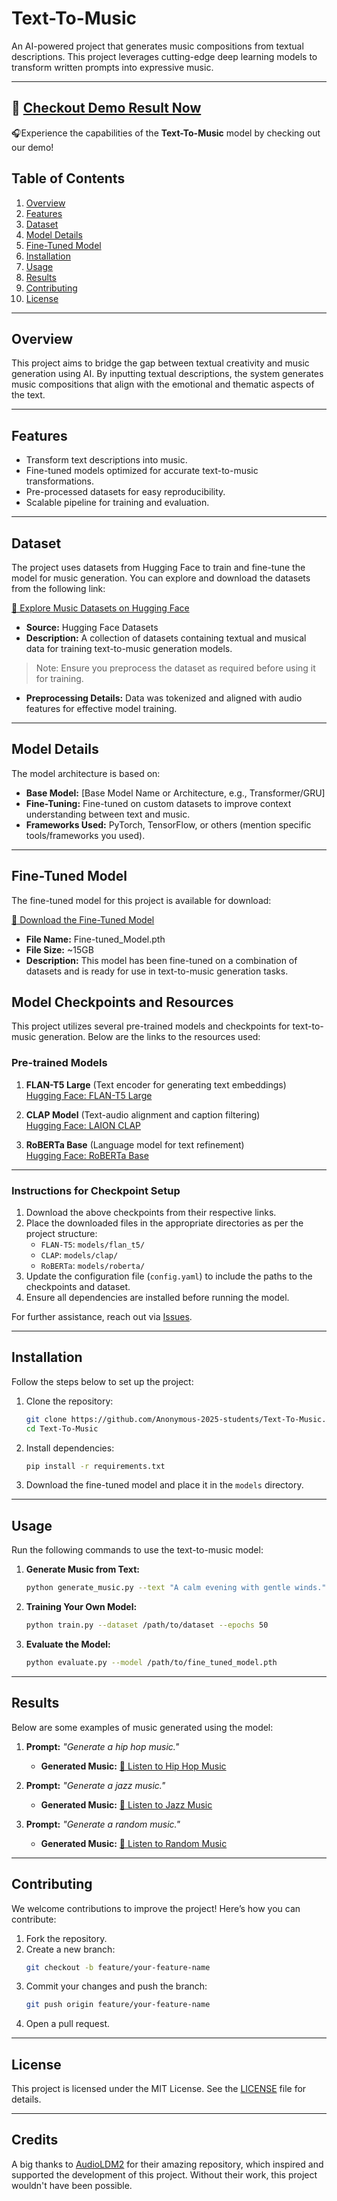 # **Text-To-Music**

An AI-powered project that generates music compositions from textual descriptions. This project leverages cutting-edge deep learning models to transform written prompts into expressive music.

---

## 🚀 [**Checkout Demo Result Now**](https://niranjankumarnk.github.io/Text-to-Music.github.io/)

🎧Experience the capabilities of the **Text-To-Music** model by checking out our demo!

## **Table of Contents**
1. [Overview](#overview)
3. [Features](#features)
4. [Dataset](#dataset)
5. [Model Details](#model-details)
6. [Fine-Tuned Model](#fine-tuned-model)
7. [Installation](#installation)
8. [Usage](#usage)
9. [Results](#results)
10. [Contributing](#contributing)
11. [License](#license)

---

## **Overview**
This project aims to bridge the gap between textual creativity and music generation using AI. By inputting textual descriptions, the system generates music compositions that align with the emotional and thematic aspects of the text.

---

## **Features**
- Transform text descriptions into music.
- Fine-tuned models optimized for accurate text-to-music transformations.
- Pre-processed datasets for easy reproducibility.
- Scalable pipeline for training and evaluation.

---

## **Dataset**
The project uses datasets from Hugging Face to train and fine-tune the model for music generation. You can explore and download the datasets from the following link:

[🎵 Explore Music Datasets on Hugging Face](https://huggingface.co/datasets?search=music)

- **Source:** Hugging Face Datasets
- **Description:** A collection of datasets containing textual and musical data for training text-to-music generation models.

> Note: Ensure you preprocess the dataset as required before using it for training.

- **Preprocessing Details:** Data was tokenized and aligned with audio features for effective model training.

---

## **Model Details**
The model architecture is based on:
- **Base Model:** [Base Model Name or Architecture, e.g., Transformer/GRU]
- **Fine-Tuning:** Fine-tuned on custom datasets to improve context understanding between text and music.
- **Frameworks Used:** PyTorch, TensorFlow, or others (mention specific tools/frameworks you used).

---

## **Fine-Tuned Model**
The fine-tuned model for this project is available for download:

[🚀 Download the Fine-Tuned Model](https://drive.google.com/file/d/1sX-9R6nsmTxip2jeZhZL6W6hmND_IuCi/view?usp=drive_link)

- **File Name:** Fine-tuned_Model.pth
- **File Size:** ~15GB
- **Description:** This model has been fine-tuned on a combination of datasets and is ready for use in text-to-music generation tasks.
## Model Checkpoints and Resources

This project utilizes several pre-trained models and checkpoints for text-to-music generation. Below are the links to the resources used:

### Pre-trained Models
1. **FLAN-T5 Large** (Text encoder for generating text embeddings)  
   [Hugging Face: FLAN-T5 Large](https://huggingface.co/google/flan-t5-large)

2. **CLAP Model** (Text-audio alignment and caption filtering)  
   [Hugging Face: LAION CLAP](https://huggingface.co/lukewys/laion_clap/blob/main/music_speech_audioset_epoch_15_esc_89.98.pt)

3. **RoBERTa Base** (Language model for text refinement)  
   [Hugging Face: RoBERTa Base](https://huggingface.co/FacebookAI/roberta-base)

---

### Instructions for Checkpoint Setup
1. Download the above checkpoints from their respective links.
2. Place the downloaded files in the appropriate directories as per the project structure:
   - `FLAN-T5`: `models/flan_t5/`
   - `CLAP`: `models/clap/`
   - `RoBERTa`: `models/roberta/`
3. Update the configuration file (`config.yaml`) to include the paths to the checkpoints and dataset.
4. Ensure all dependencies are installed before running the model.

For further assistance, reach out via [Issues](https://github.com/your-repo/issues).

---

## **Installation**
Follow the steps below to set up the project:

1. Clone the repository:
   ```bash
   git clone https://github.com/Anonymous-2025-students/Text-To-Music.git
   cd Text-To-Music
   ```

2. Install dependencies:
   ```bash
   pip install -r requirements.txt
   ```

3. Download the fine-tuned model and place it in the `models` directory.

---

## **Usage**
Run the following commands to use the text-to-music model:

1. **Generate Music from Text:**
   ```bash
   python generate_music.py --text "A calm evening with gentle winds."
   ```

2. **Training Your Own Model:**
   ```bash
   python train.py --dataset /path/to/dataset --epochs 50
   ```

3. **Evaluate the Model:**
   ```bash
   python evaluate.py --model /path/to/fine_tuned_model.pth
   ```

---

## **Results**
Below are some examples of music generated using the model:

1. **Prompt:** *"Generate a hip hop music."*  
   - **Generated Music:** [🎵 Listen to Hip Hop Music](https://drive.google.com/file/d/1-hdEU_guFy2uO2Ab8-_IKnSBmH41EeB2/view?usp=drive_link)

2. **Prompt:** *"Generate a jazz music."*  
   - **Generated Music:** [🎷 Listen to Jazz Music](https://drive.google.com/file/d/1T2tPLJSeZhzLSdonKHwMq6FuR47Lw3-6/view?usp=drive_link)

3. **Prompt:** *"Generate a random music."*  
   - **Generated Music:** [🎼 Listen to Random Music](https://drive.google.com/file/d/1q1UWs7jk32rVMi2rs7mwNjri6HBRqzhD/view?usp=drive_link)


---

## **Contributing**
We welcome contributions to improve the project! Here’s how you can contribute:
1. Fork the repository.
2. Create a new branch:
   ```bash
   git checkout -b feature/your-feature-name
   ```
3. Commit your changes and push the branch:
   ```bash
   git push origin feature/your-feature-name
   ```
4. Open a pull request.

---

## **License**
This project is licensed under the MIT License. See the [LICENSE](LICENSE) file for details.

---

## **Credits**
A big thanks to [AudioLDM2](https://github.com/haoheliu/AudioLDM2) for their amazing repository, which inspired and supported the development of this project. Without their work, this project wouldn't have been possible.

